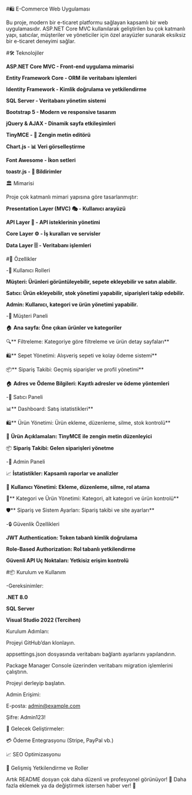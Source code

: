 #🛍️ E-Commerce Web Uygulaması

Bu proje, modern bir e-ticaret platformu sağlayan kapsamlı bir web uygulamasıdır. ASP.NET Core MVC kullanılarak geliştirilen bu çok katmanlı yapı, satıcılar, müşteriler ve yöneticiler için özel arayüzler sunarak eksiksiz bir e-ticaret deneyimi sağlar.

#🛠 Teknolojiler

**ASP.NET Core MVC - Front-end uygulama mimarisi**

**Entity Framework Core - ORM ile veritabanı işlemleri**

**Identity Framework - Kimlik doğrulama ve yetkilendirme**

**SQL Server - Veritabanı yönetim sistemi**

**Bootstrap 5 - Modern ve responsive tasarım**

**jQuery & AJAX - Dinamik sayfa etkileşimleri**

**TinyMCE - 📝 Zengin metin editörü**

**Chart.js - 📊 Veri görselleştirme**

**Font Awesome - İkon setleri**

**toastr.js - 🔔 Bildirimler**

🏛 Mimarisi

Proje çok katmanlı mimari yapısına göre tasarlanmıştır:

**Presentation Layer (MVC) 🎭 - Kullanıcı arayüzü**

**API Layer 🔧 - API isteklerinin yönetimi**

**Core Layer ⚙️ - İş kuralları ve servisler**

**Data Layer 🗄 - Veritabanı işlemleri**

#🚀 Özellikler

-👥 Kullanıcı Rolleri

**Müşteri: Ürünleri görüntüleyebilir, sepete ekleyebilir ve satın alabilir.**

**Satıcı: Ürün ekleyebilir, stok yönetimi yapabilir, siparişleri takip edebilir.**

**Admin: Kullanıcı, kategori ve ürün yönetimi yapabilir.**

-🛒 Müşteri Paneli

🏠 **Ana sayfa: Öne çıkan ürünler ve kategoriler**

🔍** Filtreleme: Kategoriye göre filtreleme ve ürün detay sayfaları**

🛍** Sepet Yönetimi: Alışveriş sepeti ve kolay ödeme sistemi**

📦** Sipariş Takibi: Geçmiş siparişler ve profil yönetimi**

🏠 **Adres ve Ödeme Bilgileri: Kayıtlı adresler ve ödeme yöntemleri**

-🏪 Satıcı Paneli

📊** Dashboard: Satış istatistikleri**

🛍** Ürün Yönetimi: Ürün ekleme, düzenleme, silme, stok kontrolü**

📝 **Ürün Açıklamaları: TinyMCE ile zengin metin düzenleyici**

📦 **Sipariş Takibi: Gelen siparişleri yönetme**

-🔧 Admin Paneli

📈 **İstatistikler: Kapsamlı raporlar ve analizler**

👥 **Kullanıcı Yönetimi: Ekleme, düzenleme, silme, rol atama**

📂** Kategori ve Ürün Yönetimi: Kategori, alt kategori ve ürün kontrolü**

🛡** Sipariş ve Sistem Ayarları: Sipariş takibi ve site ayarları**

-🔒 Güvenlik Özellikleri

**JWT Authentication: Token tabanlı kimlik doğrulama**

**Role-Based Authorization: Rol tabanlı yetkilendirme**

**Güvenli API Uç Noktaları: Yetkisiz erişim kontrolü**

#📦 Kurulum ve Kullanım

-Gereksinimler:

**.NET 8.0**

**SQL Server**

**Visual Studio 2022 (Tercihen)**

Kurulum Adımları:

Projeyi GitHub’dan klonlayın.

appsettings.json dosyasında veritabanı bağlantı ayarlarını yapılandırın.

Package Manager Console üzerinden veritabanı migration işlemlerini çalıştırın.

Projeyi derleyip başlatın.

Admin Erişimi:

E-posta: admin@example.com

Şifre: Admin123!

🚀 Gelecek Geliştirmeler:

💳 Ödeme Entegrasyonu (Stripe, PayPal vb.)

📈 SEO Optimizasyonu

🔑 Gelişmiş Yetkilendirme ve Roller

Artık README dosyan çok daha düzenli ve profesyonel görünüyor! 🎯 Daha fazla eklemek ya da değiştirmek istersen haber ver! 🚀

